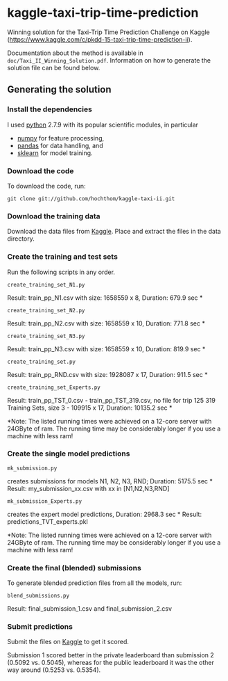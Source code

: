 kaggle-taxi-trip-time-prediction
================================

Winning solution for the Taxi-Trip Time Prediction Challenge on Kaggle (https://www.kaggle.com/c/pkdd-15-taxi-trip-time-prediction-ii).

Documentation about the method is available in `doc/Taxi_II_Winning_Solution.pdf`. 
Information on how to generate the solution file can be found below.

## Generating the solution

### Install the dependencies

I used [python]() 2.7.9 with its popular scientific modules, in particular 
- [numpy](http://www.numpy.org/) for feature processing,
- [pandas](http://pandas.pydata.org/) for data handling, and 
- [sklearn](http://scikit-learn.org/stable/) for model training.

### Download the code

To download the code, run:

```
git clone git://github.com/hochthom/kaggle-taxi-ii.git
```

### Download the training data

Download the data files from [Kaggle](https://www.kaggle.com/c/pkdd-15-taxi-trip-time-prediction-ii/data). Place and extract the files in the data directory.

### Create the training and test sets

Run the following scripts in any order.

```
create_training_set_N1.py
```
Result: train_pp_N1.csv with size: 1658559 x 8, Duration:  679.9 sec *

```
create_training_set_N2.py
```
Result: train_pp_N2.csv with size: 1658559 x 10, Duration: 771.8 sec *

```
create_training_set_N3.py
```
Result: train_pp_N3.csv with size: 1658559 x 10, Duration: 819.9 sec *

```
create_training_set.py
```
Result: train_pp_RND.csv with size: 1928087 x 17, Duration: 911.5 sec *

```
create_training_set_Experts.py
```
Result: train_pp_TST_0.csv - train_pp_TST_319.csv, no file for trip 125
319 Training Sets, size 3 - 109915 x 17, Duration: 10135.2 sec *

*Note: The listed running times were achieved on a 12-core server with 24GByte of ram. 
The running time may be considerably longer if you use a machine with less ram!

### Create the single model predictions

```
mk_submission.py
```
creates submissions for models N1, N2, N3, RND; Duration: 5175.5 sec *
Result: my_submission_xx.csv with xx in [N1,N2,N3,RND]

```
mk_submission_Experts.py
```
creates the expert model predictions, Duration: 2968.3 sec *
Result: predictions_TVT_experts.pkl

*Note: The listed running times were achieved on a 12-core server with 24GByte of ram. 
The running time may be considerably longer if you use a machine with less ram!

### Create the final (blended) submissions

To generate blended prediction files from all the models, run:

```
blend_submissions.py
```
Result: final_submission_1.csv and final_submission_2.csv

### Submit predictions

Submit the files on [Kaggle](https://www.kaggle.com/c/pkdd-15-taxi-trip-time-prediction-ii/submissions) to get it scored. 

Submission 1 scored better in the private leaderboard than submission 2 (0.5092 vs. 0.5045), whereas for the public leaderboard it was the other way around (0.5253 vs. 0.5354).

